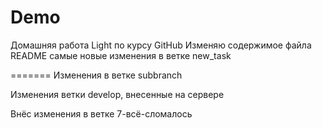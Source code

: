 # Demo
Домашняя работа Light по курсу GitHub
Изменяю содержимое файла README
самые новые изменения в ветке new_task



=======
Изменения в ветке subbranch


Изменения ветки develop, внесенные на сервере



Внёс изменения в ветке 7-всё-сломалось